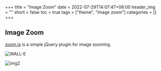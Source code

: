 +++
title = "Image Zoom"
date = 2022-07-29T14:07:47+08:00
header_img = ""
short = false
toc = true
tags = ["theme", "image zoom"]
categories = []
+++

## Image Zoom

[zoom.js](https://github.com/fat/zoom.js) is a simple jQuery plugin for image zooming.


![WALL-E](/img/404-bg.jpg "WALL-E")

![img2](https://cdn.photoswipe.com/photoswipe-demo-images/photos/1/img-2500.jpg)
